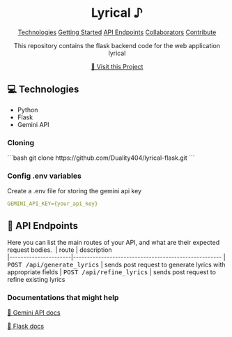 
<h1 align="center" style="font-weight: bold;">Lyrical ♪ </h1>

<p align="center">
<a href="#tech">Technologies</a>
<a href="#started">Getting Started</a>
<a href="#routes">API Endpoints</a>
<a href="#colab">Collaborators</a>
<a href="#contribute">Contribute</a> 
</p>


<p align="center">This repository contains the flask backend code for the web application lyrical</p>


<p align="center">
<a href="https://lyrical-omega.vercel.app/">📱 Visit this Project</a>
</p>

<h2 id="technologies">💻 Technologies</h2>

- Python
- Flask
- Gemini API

<h3>Cloning</h3>
```bash
git clone https://github.com/Duality404/lyrical-flask.git
```

<h3>Config .env variables</h2>

Create a .env file for storing the gemini api key

```yaml
GEMINI_API_KEY={your_api_key}
```

<h2 id="routes">📍 API Endpoints</h2>

Here you can list the main routes of your API, and what are their expected request bodies.
​
| route               | description                                          
|----------------------|-----------------------------------------------------
| <kbd>POST /api/generate_lyrics</kbd>     | sends post request to generate lyrics with appropriate fields
| <kbd>POST /api/refine_lyrics</kbd>     | sends post request to refine existing lyrics



<h3>Documentations that might help</h3>

[📝 Gemini API docs](https://ai.google.dev/gemini-api/docs)

[💾 Flask docs](https://flask.palletsprojects.com/en/stable/)
